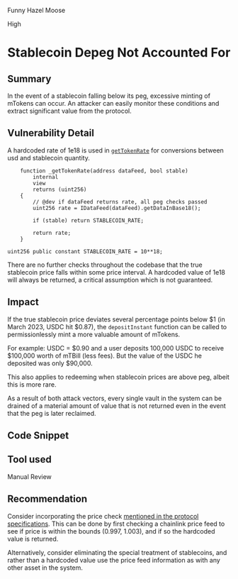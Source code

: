 Funny Hazel Moose

High

# Stablecoin Depeg Not Accounted For

## Summary
In the event of a stablecoin falling below its peg, excessive minting of mTokens can occur. An attacker can easily monitor these conditions and extract significant value from the protocol.

## Vulnerability Detail
A hardcoded rate of 1e18 is used in [`getTokenRate`](https://github.com/sherlock-audit/2024-08-midas-minter-redeemer/blob/main/midas-contracts/contracts/abstract/ManageableVault.sol#L603-L615) for conversions between usd and stablecoin quantity. 

```solidity
    function _getTokenRate(address dataFeed, bool stable)
        internal
        view
        returns (uint256)
    {
        // @dev if dataFeed returns rate, all peg checks passed
        uint256 rate = IDataFeed(dataFeed).getDataInBase18();

        if (stable) return STABLECOIN_RATE;

        return rate;
    }
```

`uint256 public constant STABLECOIN_RATE = 10**18;`

There are no further checks throughout the codebase that the true stablecoin price falls within some price interval. A hardcoded value of 1e18 will always be returned, a critical assumption which is not guaranteed.

## Impact
If the true stablecoin price deviates several percentage points below $1 (in March 2023, USDC hit $0.87), the `depositInstant` function can be called to permissionlessly mint a more valuable amount of mTokens.

For example: USDC = $0.90 and a user deposits 100,000 USDC to receive $100,000 worth of mTBill (less fees). But the value of the USDC he deposited was only $90,000. 

This also applies to redeeming when stablecoin prices are above peg, albeit this is more rare.

As a result of both attack vectors, every single vault in the system can be drained of a material amount of value that is not returned even in the event that the peg is later reclaimed. 

## Code Snippet

## Tool used

Manual Review

## Recommendation
Consider incorporating the price check [mentioned in the protocol specifications](https://ludicrous-rate-748.notion.site/Users-can-instantly-mint-4ee1189194434b2daa7466ae666035d0). This can be done by first checking a chainlink price feed to see if price is within the bounds (0.997, 1.003), and if so the hardcoded value is returned.

Alternatively, consider eliminating the special treatment of stablecoins, and rather than a hardcoded value use the price feed information as with any other asset in the system.